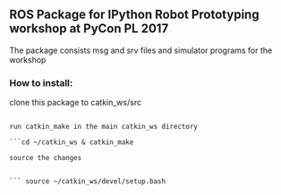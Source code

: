 ## ROS Package for IPython Robot Prototyping workshop at PyCon PL 2017

The package consists msg and srv files and simulator programs for the workshop


### How to install:

clone this package to catkin_ws/src

  ```cd ~/catkin_ws/src/ & git clone https://github.com/AdoHaha/ipython_robot_prototyping
  
run catkin_make in the main catkin_ws directory

  ```cd ~/catkin_ws & catkin_make
  
source the changes


  ``` source ~/catkin_ws/devel/setup.bash

